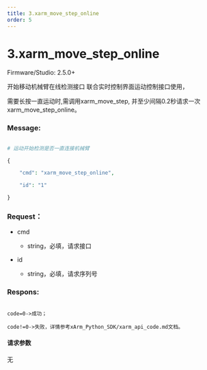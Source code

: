 ```yaml
---
title: 3.xarm_move_step_online
order: 5
---
```

# 3.xarm\_move\_step\_online



Firmware/Studio: 2.5.0+



开始移动机械臂在线检测接口 联合实时控制界面运动控制接口使用，



需要长按一直运动时,需调用xarm\_move\_step, 并至少间隔0.2秒请求一次xarm\_move\_step\_online。



### **Message:**



```php

# 运动开始检测是否一直连接机械臂

{

    "cmd": "xarm_move_step_online",

    "id": "1"

}

```



### Request：    



* cmd

  * string，必填，请求接口

* id

  * string，必填，请求序列号







### Respons:     



```

code=0->成功；

code!=0->失败，详情参考xArm_Python_SDK/xarm_api_code.md文档。

```



#### 请求参数



无
